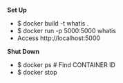 **Set Up**

* $ docker build -t whatis .
* $ docker run -p 5000:5000 whatis
* Access http://localhost:5000

**Shut Down**

* $ docker ps # Find CONTAINER ID
* $ docker stop <CONTAINER ID>
